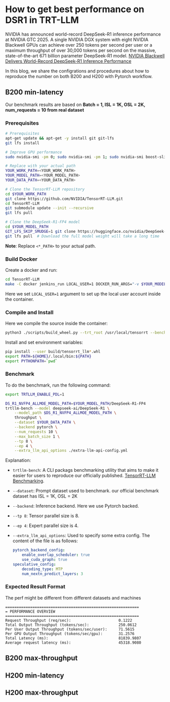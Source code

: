 # How to get best performance on DSR1 in TRT-LLM

NVIDIA has announced world-record DeepSeek-R1 inference performance at NVIDIA GTC 2025. A single NVIDIA DGX system with eight NVIDIA Blackwell GPUs can achieve over 250 tokens per second per user or a maximum throughput of over 30,000 tokens per second on the massive, state-of-the-art 671 billion parameter DeepSeek-R1 model. [NVIDIA Blackwell Delivers World-Record DeepSeek-R1 Inference Performance](https://developer.nvidia.com/blog/nvidia-blackwell-delivers-world-record-deepseek-r1-inference-performance/)

In this blog, we share the configrations and procedures about how to reproduce the number on both B200 and H200 with Pytorch workflow.

## B200 min-latency
Our benchmark results are based on **Batch = 1, ISL = 1K, OSL = 2K, num_requests = 10 from real dataset**

### Prerequisites

``` bash
# Prerequisites
apt-get update && apt-get -y install git git-lfs
git lfs install

# Improve GPU performance
sudo nvidia-smi -pm 0; sudo nvidia-smi -pm 1; sudo nvidia-smi boost-slider --vboost 4

# Replace with your actual path
YOUR_WORK_PATH=<YOUR_WORK_PATH>
YOUR_MODEL_PATH=<YOUR_MODEL_PATH>
YOUR_DATA_PATH=<YOUR_DATA_PATH>

# Clone the TensorRT-LLM repository
cd $YOUR_WORK_PATH
git clone https://github.com/NVIDIA/TensorRT-LLM.git
cd TensorRT-LLM
git submodule update --init --recursive
git lfs pull

# Clone the DeepSeek-R1-FP4 model
cd $YOUR_MODEL_PATH
GIT_LFS_SKIP_SMUDGE=1 git clone https://huggingface.co/nvidia/DeepSeek-R1-FP4
git lfs pull  # Download the full model weight will take a long time
```
**Note**: Replace `<*_PATH>` to your actual path. 

### Build Docker 
Create a docker and run:

``` bash
cd TensorRT-LLM
make -C docker jenkins_run LOCAL_USER=1 DOCKER_RUN_ARGS="-v $YOUR_MODEL_PATH:$YOUR_MODEL_PATH:ro -v $YOUR_DATA_PATH:$YOUR_DATA_PATH:ro -v $YOUR_WORK_PATH:$YOUR_WORK_PATH"
```
Here we set `LOCAL_USER=1` argument to set up the local user account inside the container.

### Compile and Install
Here we compile the source inside the container:

``` bash
python3 ./scripts/build_wheel.py --trt_root /usr/local/tensorrt --benchmarks --use_ccache --cuda_architectures "100-real"  --python_bindings --clean
```

Install and set environment variables:

```bash
pip install --user build/tensorrt_llm*.whl
export PATH=${HOME}/.local/bin:${PATH}
export PYTHONPATH=`pwd`
```


### Benchmark
To do the benchmark, run the following command:

```bash
export TRTLLM_ENABLE_PDL=1

DS_R1_NVFP4_ALLMOE_MODEL_PATH=$YOUR_MODEL_PATH/DeepSeek-R1-FP4
trtllm-bench --model deepseek-ai/DeepSeek-R1 \
    --model_path $DS_R1_NVFP4_ALLMOE_MODEL_PATH \
    throughput \
    --dataset $YOUR_DATA_PATH \
    --backend pytorch \
    --num_requests 10 \
    --max_batch_size 1 \
    --tp 8 \
    --ep 4 \
    --extra_llm_api_options ./extra-llm-api-config.yml
```

Explanation:
- `trtllm-bench`: A CLI packags benchmarking utility that aims to make it easier for users to reproduce our officially published. [TensorRT-LLM Benchmarking](https://nvidia.github.io/TensorRT-LLM/performance/perf-benchmarking.html).
- `--dataset`: Prompt dataset used to benchmark. our official benchmark dataset has ISL = 1K, OSL = 2K
- `--backend`: Inference backend. Here we use Pytorch backed. 
- `--tp 8`: Tensor parallel size is 8.
- `--ep 4`: Expert parallel size is 4.
- `--extra_llm_api_options`: Used to specify some extra config. The content of the file is as follows:

    ``` yaml
    pytorch_backend_config:
        enable_overlap_scheduler: true
        use_cuda_graph: true
    speculative_config:
        decoding_type: MTP
        num_nextn_predict_layers: 3
    ```


### Expected Result Format
The perf might be different from different datasets and machines

``` 
===========================================================                     
= PERFORMANCE OVERVIEW                                                               
===========================================================                                                                                                               
Request Throughput (req/sec):                     0.1222                       
Total Output Throughput (tokens/sec):             250.0612                     
Per User Output Throughput (tokens/sec/user):     71.5615                
Per GPU Output Throughput (tokens/sec/gpu):       31.2576                
Total Latency (ms):                               81839.9807                       
Average request latency (ms):                     45318.9080
```

## B200 max-throughput

## H200 min-latency

## H200 max-throughput


